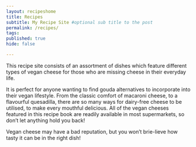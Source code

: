 ```yaml
---
layout: recipeshome
title: Recipes
subtitle: My Recipe Site #optional sub title to the post
permalink: /recipes/
tags:
published: true
hide: false

---
```

This recipe site consists of an assortment of dishes which feature different types of vegan cheese for those who are missing cheese in their everyday life.

It is perfect for anyone wanting to find gouda alternatives to incorporate into their vegan lifestyle. From the classic comfort of macaroni cheese, to a flavourful quesadilla, there are so many ways for dairy-free cheese to be utilised, to make every mouthful delicious. All of the vegan cheeses featured in this recipe book are readily available in most supermarkets, so don’t let anything hold you back!


Vegan cheese may have a bad reputation, but you won’t brie-lieve how tasty it can be in the right dish!
